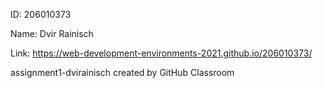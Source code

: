ID: 206010373

Name: Dvir Rainisch

Link: https://web-development-environments-2021.github.io/206010373/

assignment1-dvirainisch created by GitHub Classroom
